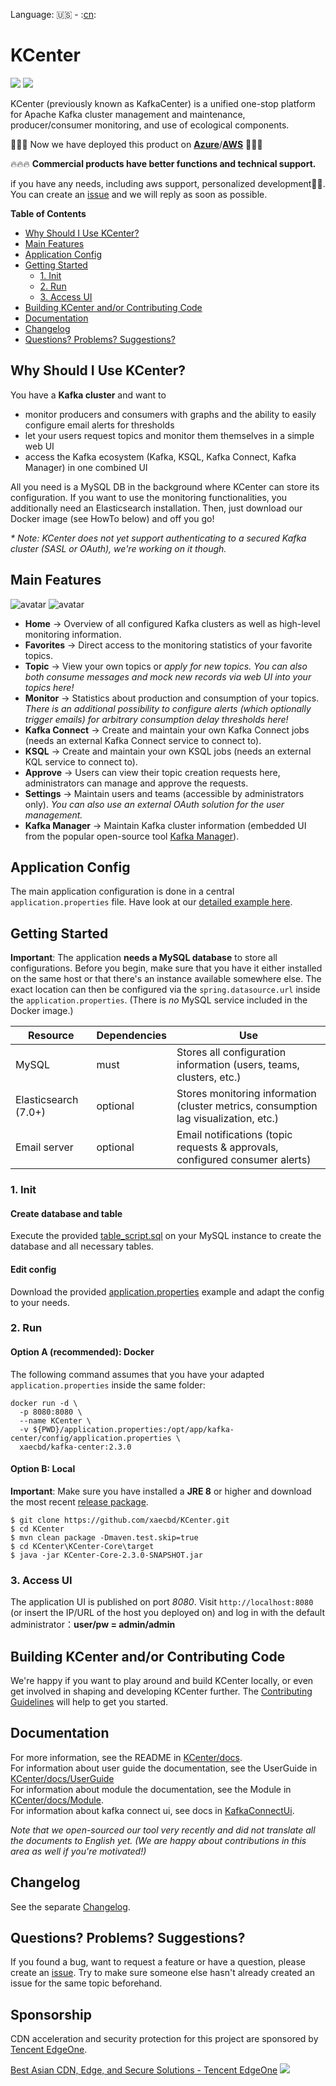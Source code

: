 Language: :us: - :[cn](./README_zh.md):
# KCenter

![](https://img.shields.io/badge/java-1.8+-green.svg)
![](https://img.shields.io/badge/maven-3.5+-green.svg)

KCenter (previously known as KafkaCenter) is a unified one-stop platform for Apache Kafka cluster management and maintenance, producer/consumer monitoring, and use of ecological components. 

:loudspeaker::loudspeaker::loudspeaker:
Now we have deployed this product on [**Azure**](https://azuremarketplace.microsoft.com/zh-cn/marketplace/apps/newegginc1646343565758.kafka_center?tab=Overview)/[**AWS**](https://aws.amazon.com/marketplace/pp/prodview-g6kmcxajfu3bw?sr=0-9&ref_=beagle&applicationId=AWSMPContessa)
:loudspeaker::loudspeaker::loudspeaker:

:fire::fire::fire:  **Commercial products have better functions and technical support.**

if you have any needs, including aws support, personalized development:technologist:. You can create an [issue](https://github.com/xaecbd/KCenter/issues/new) and we will reply as soon as possible.


**Table of Contents**
  - [Why Should I Use KCenter?](#why-should-i-use-KCenter)
  - [Main Features](#main-features)
  - [Application Config](#application-config)
  - [Getting Started](#getting-started)
    - [1. Init](#1-init)
    - [2. Run](#2-run)
    - [3. Access UI](#3-access-ui)
  - [Building KCenter and/or Contributing Code](#building-KCenter-andor-contributing-code)
  - [Documentation](#documentation)
  - [Changelog](#changelog)
  - [Questions? Problems? Suggestions?](#questions-problems-suggestions)


## Why Should I Use KCenter?

You have a **Kafka cluster** and want to
- monitor producers and consumers with graphs and the ability to easily configure email alerts for thresholds
- let your users request topics and monitor them themselves in a simple web UI
- access the Kafka ecosystem (Kafka, KSQL, Kafka Connect, Kafka Manager) in one combined UI

All you need is a MySQL DB in the background where KCenter can store its configuration. If you want to use the monitoring functionalities, you additionally need an Elasticsearch installation.
Then, just download our Docker image (see HowTo below) and off you go!

*\* Note: KCenter does not yet support authenticating to a secured Kafka cluster (SASL or OAuth), we're working on it though.*


## Main Features
![avatar](docs/images/kafka-center.png)
![avatar](docs/images/screenshot.png)

- **Home** -> Overview of all configured Kafka clusters as well as high-level monitoring information.
- **Favorites** -> Direct access to the monitoring statistics of your favorite topics.
- **Topic** -> View your own topics or *apply for new topics. You can also both consume messages and mock new records via web UI into your topics here!*
- **Monitor** -> Statistics about production and consumption of your topics. *There is an additional possibility to configure alerts (which optionally trigger emails) for arbitrary consumption delay thresholds here!*
- **Kafka Connect** -> Create and maintain your own Kafka Connect jobs (needs an external Kafka Connect service to connect to).
- **KSQL** -> Create and maintain your own KSQL jobs (needs an external KQL service to connect to).
- **Approve** -> Users can view their topic creation requests here, administrators can manage and approve the requests.
- **Settings** -> Maintain users and teams (accessible by administrators only). *You can also use an external OAuth solution for the user management.*
- **Kafka Manager** -> Maintain Kafka cluster information (embedded UI from the popular open-source tool [Kafka Manager](https://github.com/yahoo/CMAK)).


## Application Config
The main application configuration is done in a central `application.properties` file. Have look at our [detailed example here](KCenter-Core/src/main/resources/application.properties).


## Getting Started

**Important**: The application **needs a MySQL database** to store all configurations. Before you begin, make sure that you have it either installed on the same host or that there's an instance available somewhere else. The exact location can then be configured via the `spring.datasource.url` inside the `application.properties`. (There is *no* MySQL service included in the Docker image.)

Resource|Dependencies|Use
---|---|---
MySQL|must|Stores all configuration information (users, teams, clusters, etc.)
Elasticsearch (7.0+)|optional|Stores monitoring information (cluster metrics, consumption lag visualization, etc.)
Email server|optional|Email notifications (topic requests & approvals, configured consumer alerts)

### 1. Init

#### Create database and table
Execute the provided [table_script.sql](KCenter-Core/sql/table_script.sql) on your MySQL instance to create the database and all necessary tables.

#### Edit config
Download the provided [application.properties](KCenter-Core/src/main/resources/application.properties) example and adapt the config to your needs.


### 2. Run

#### Option A (**recommended**): Docker

The following command assumes that you have your adapted `application.properties` inside the same folder:
```
docker run -d \
  -p 8080:8080 \
  --name KCenter \
  -v ${PWD}/application.properties:/opt/app/kafka-center/config/application.properties \ 
  xaecbd/kafka-center:2.3.0
```

#### Option B: Local

**Important**: Make sure you have installed a **JRE 8** or higher and download the most recent [release package](https://github.com/xaecbd/KCenter/releases).
```
$ git clone https://github.com/xaecbd/KCenter.git
$ cd KCenter
$ mvn clean package -Dmaven.test.skip=true
$ cd KCenter\KCenter-Core\target
$ java -jar KCenter-Core-2.3.0-SNAPSHOT.jar
```


### 3. Access UI
The application UI is published on port *8080*. Visit `http://localhost:8080` (or insert the IP/URL of the host you deployed on) and log in with the default administrator：**user/pw = admin/admin**


## Building KCenter and/or Contributing Code

We're happy if you want to play around and build KCenter locally, or even get involved in shaping and developing KCenter further. The [Contributing Guidelines](./CONTRIBUTING.md) will help to get you started.


## Documentation

For more information, see the README in [KCenter/docs](./docs).<br/>
For information about user guide the documentation, see the UserGuide in [KCenter/docs/UserGuide](./docs/UserGuide.md)  
For information about module the documentation, see the Module in [KCenter/docs/Module](./docs/Module.md).<br/>
For information about kafka connect ui, see docs in [KafkaConnectUi](./docs/KafkaConnectUi.md).

*Note that we open-sourced our tool very recently and did not translate all the documents to English yet. (We are happy about contributions in this area as well if you're motivated!)*


## Changelog

See the separate [Changelog](./CHANGELOG.md).

## Questions? Problems? Suggestions?

If you found a bug, want to request a feature or have a question, please create an [issue](https://github.com/xaecbd/KCenter/issues/new). Try to make sure someone else hasn't already created an issue for the same topic beforehand.

## Sponsorship
CDN acceleration and security protection for this project are sponsored by [Tencent EdgeOne](https://edgeone.ai/?from=github).

[Best Asian CDN, Edge, and Secure Solutions - Tencent EdgeOne](https://edgeone.ai/?from=github)
<a href="https://edgeone.ai/?from=github"><img src="https://edgeone.ai/media/34fe3a45-492d-4ea4-ae5d-ea1087ca7b4b.png"></a>

